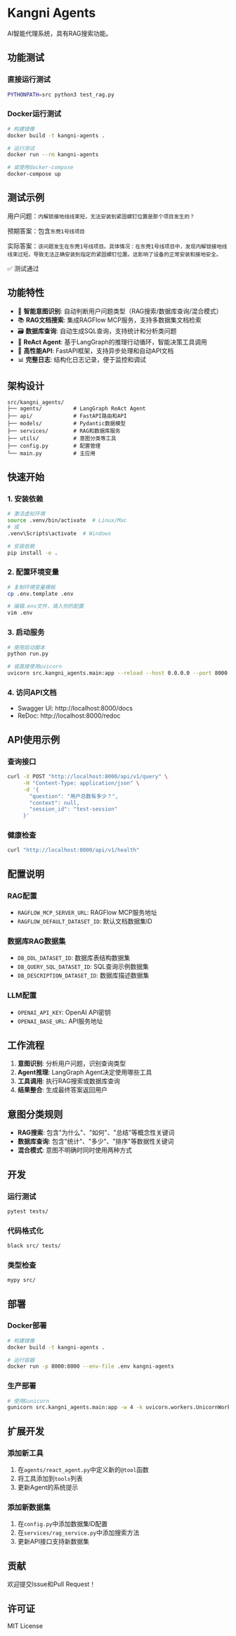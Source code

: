 # Kangni Agents

AI智能代理系统，具有RAG搜索功能。

## 功能测试

### 直接运行测试
```bash
PYTHONPATH=src python3 test_rag.py
```

### Docker运行测试
```bash
# 构建镜像
docker build -t kangni-agents .

# 运行测试
docker run --rm kangni-agents

# 或使用docker-compose
docker-compose up
```

## 测试示例

用户问题：`内解锁接地线线束短，无法安装到紧固螺钉位置是那个项目发生的？`

预期答案：包含`东莞1号线项目`

实际答案：`该问题发生在东莞1号线项目。具体情况：在东莞1号线项目中，发现内解锁接地线线束过短，导致无法正确安装到指定的紧固螺钉位置。这影响了设备的正常安装和接地安全。`

✅ 测试通过

## 功能特性

- 🤖 **智能意图识别**: 自动判断用户问题类型（RAG搜索/数据库查询/混合模式）
- 📚 **RAG文档搜索**: 集成RAGFlow MCP服务，支持多数据集文档检索
- 🗃️ **数据库查询**: 自动生成SQL查询，支持统计和分析类问题
- 🔄 **ReAct Agent**: 基于LangGraph的推理行动循环，智能决策工具调用
- 🚀 **高性能API**: FastAPI框架，支持异步处理和自动API文档
- 📊 **完整日志**: 结构化日志记录，便于监控和调试

## 架构设计

```
src/kangni_agents/
├── agents/          # LangGraph ReAct Agent
├── api/             # FastAPI路由和API
├── models/          # Pydantic数据模型
├── services/        # RAG和数据库服务
├── utils/           # 意图分类等工具
├── config.py        # 配置管理
└── main.py          # 主应用
```

## 快速开始

### 1. 安装依赖

```bash
# 激活虚拟环境
source .venv/bin/activate  # Linux/Mac
# 或
.venv\Scripts\activate  # Windows

# 安装依赖
pip install -e .
```

### 2. 配置环境变量

```bash
# 复制环境变量模板
cp .env.template .env

# 编辑.env文件，填入你的配置
vim .env
```

### 3. 启动服务

```bash
# 使用启动脚本
python run.py

# 或直接使用uvicorn
uvicorn src.kangni_agents.main:app --reload --host 0.0.0.0 --port 8000
```

### 4. 访问API文档

- Swagger UI: http://localhost:8000/docs
- ReDoc: http://localhost:8000/redoc

## API使用示例

### 查询接口

```bash
curl -X POST "http://localhost:8000/api/v1/query" \
     -H "Content-Type: application/json" \
     -d '{
       "question": "用户总数有多少？",
       "context": null,
       "session_id": "test-session"
     }'
```

### 健康检查

```bash
curl "http://localhost:8000/api/v1/health"
```

## 配置说明

### RAG配置
- `RAGFLOW_MCP_SERVER_URL`: RAGFlow MCP服务地址
- `RAGFLOW_DEFAULT_DATASET_ID`: 默认文档数据集ID

### 数据库RAG数据集
- `DB_DDL_DATASET_ID`: 数据库表结构数据集
- `DB_QUERY_SQL_DATASET_ID`: SQL查询示例数据集  
- `DB_DESCRIPTION_DATASET_ID`: 数据库描述数据集

### LLM配置
- `OPENAI_API_KEY`: OpenAI API密钥
- `OPENAI_BASE_URL`: API服务地址

## 工作流程

1. **意图识别**: 分析用户问题，识别查询类型
2. **Agent推理**: LangGraph Agent决定使用哪些工具
3. **工具调用**: 执行RAG搜索或数据库查询
4. **结果整合**: 生成最终答案返回用户

## 意图分类规则

- **RAG搜索**: 包含"为什么"、"如何"、"总结"等概念性关键词
- **数据库查询**: 包含"统计"、"多少"、"排序"等数据性关键词
- **混合模式**: 意图不明确时同时使用两种方式

## 开发

### 运行测试

```bash
pytest tests/
```

### 代码格式化

```bash
black src/ tests/
```

### 类型检查

```bash
mypy src/
```

## 部署

### Docker部署

```bash
# 构建镜像
docker build -t kangni-agents .

# 运行容器
docker run -p 8000:8000 --env-file .env kangni-agents
```

### 生产部署

```bash
# 使用Gunicorn
gunicorn src.kangni_agents.main:app -w 4 -k uvicorn.workers.UnicornWorker
```

## 扩展开发

### 添加新工具

1. 在`agents/react_agent.py`中定义新的`@tool`函数
2. 将工具添加到`tools`列表
3. 更新Agent的系统提示

### 添加新数据集

1. 在`config.py`中添加数据集ID配置
2. 在`services/rag_service.py`中添加搜索方法
3. 更新API接口支持新数据集

## 贡献

欢迎提交Issue和Pull Request！

## 许可证

MIT License